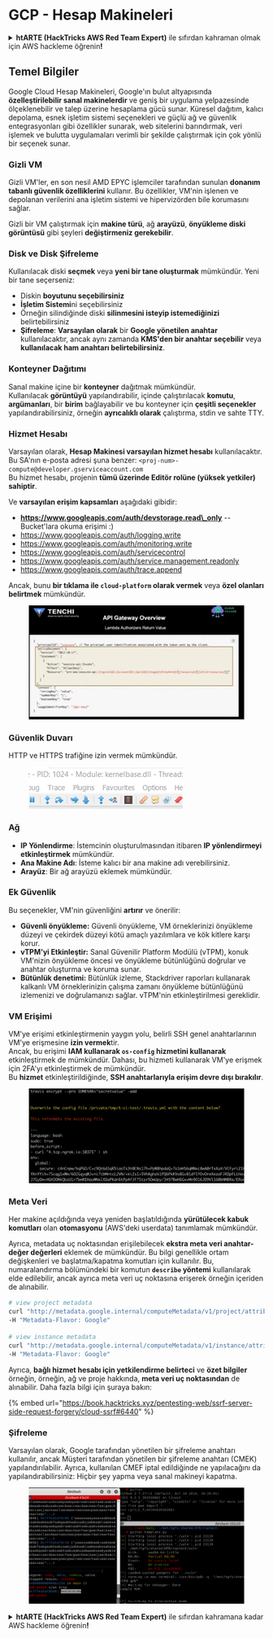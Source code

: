 # GCP - Hesap Makineleri

<details>

<summary><strong>htARTE (HackTricks AWS Red Team Expert)</strong> ile sıfırdan kahraman olmak için AWS hackleme öğrenin<strong>!</strong></summary>

HackTricks'i desteklemenin diğer yolları:

* Şirketinizi HackTricks'te **reklamınızı görmek** veya **HackTricks'i PDF olarak indirmek** için [**ABONELİK PLANLARI**](https://github.com/sponsors/carlospolop)'na göz atın!
* [**Resmi PEASS & HackTricks ürünlerini**](https://peass.creator-spring.com) edinin
* [**The PEASS Ailesi'ni**](https://opensea.io/collection/the-peass-family) keşfedin, özel [**NFT'lerimiz**](https://opensea.io/collection/the-peass-family) koleksiyonu
* 💬 [**Discord grubuna**](https://discord.gg/hRep4RUj7f) veya [**telegram grubuna**](https://t.me/peass) **katılın** veya **Twitter** 🐦 [**@hacktricks_live**](https://twitter.com/hacktricks_live)'ı **takip edin**.
* **Hacking hilelerinizi** [**HackTricks**](https://github.com/carlospolop/hacktricks) ve [**HackTricks Cloud**](https://github.com/carlospolop/hacktricks-cloud) github reposuna **PR göndererek** paylaşın.

</details>

## Temel Bilgiler

Google Cloud Hesap Makineleri, Google'ın bulut altyapısında **özelleştirilebilir sanal makinelerdir** ve geniş bir uygulama yelpazesinde ölçeklenebilir ve talep üzerine hesaplama gücü sunar. Küresel dağıtım, kalıcı depolama, esnek işletim sistemi seçenekleri ve güçlü ağ ve güvenlik entegrasyonları gibi özellikler sunarak, web sitelerini barındırmak, veri işlemek ve bulutta uygulamaları verimli bir şekilde çalıştırmak için çok yönlü bir seçenek sunar.

### Gizli VM

Gizli VM'ler, en son nesil AMD EPYC işlemciler tarafından sunulan **donanım tabanlı güvenlik özelliklerini** kullanır. Bu özellikler, VM'nin işlenen ve depolanan verilerini ana işletim sistemi ve hipervizörden bile korumasını sağlar.

Gizli bir VM çalıştırmak için **makine türü**, ağ **arayüzü**, **önyükleme diski görüntüsü** gibi şeyleri **değiştirmeniz gerekebilir**.

### Disk ve Disk Şifreleme

Kullanılacak diski **seçmek** veya **yeni bir tane oluşturmak** mümkündür. Yeni bir tane seçerseniz:

* Diskin **boyutunu seçebilirsiniz**
* **İşletim Sistemi**ni seçebilirsiniz
* Örneğin silindiğinde diski **silinmesini isteyip istemediğinizi** belirtebilirsiniz
* **Şifreleme**: **Varsayılan olarak** bir **Google yönetilen anahtar** kullanılacaktır, ancak aynı zamanda **KMS'den bir anahtar seçebilir** veya **kullanılacak ham anahtarı belirtebilirsiniz**.

### Konteyner Dağıtımı

Sanal makine içine bir **konteyner** dağıtmak mümkündür.\
Kullanılacak **görüntüyü** yapılandırabilir, içinde çalıştırılacak **komutu**, **argümanları**, bir **birim** bağlayabilir ve bu konteyner için **çeşitli seçenekler** yapılandırabilirsiniz, örneğin **ayrıcalıklı olarak** çalıştırma, stdin ve sahte TTY.

### Hizmet Hesabı

Varsayılan olarak, **Hesap Makinesi varsayılan hizmet hesabı** kullanılacaktır. Bu SA'nın e-posta adresi şuna benzer: `<proj-num>-compute@developer.gserviceaccount.com`\
Bu hizmet hesabı, projenin **tümü üzerinde Editör rolüne (yüksek yetkiler) sahiptir**.

Ve **varsayılan erişim kapsamları** aşağıdaki gibidir:

* **https://www.googleapis.com/auth/devstorage.read\_only** -- Bucket'lara okuma erişimi :)
* https://www.googleapis.com/auth/logging.write
* https://www.googleapis.com/auth/monitoring.write
* https://www.googleapis.com/auth/servicecontrol
* https://www.googleapis.com/auth/service.management.readonly
* https://www.googleapis.com/auth/trace.append

Ancak, bunu **bir tıklama ile `cloud-platform` olarak vermek** veya **özel olanları belirtmek** mümkündür.

<figure><img src="../../../../.gitbook/assets/image (138).png" alt=""><figcaption></figcaption></figure>

### Güvenlik Duvarı

HTTP ve HTTPS trafiğine izin vermek mümkündür.

<figure><img src="../../../../.gitbook/assets/image (137).png" alt=""><figcaption></figcaption></figure>

### Ağ

* **IP Yönlendirme**: İstemcinin oluşturulmasından itibaren **IP yönlendirmeyi etkinleştirmek** mümkündür.
* **Ana Makine Adı**: İsteme kalıcı bir ana makine adı verebilirsiniz.
* **Arayüz**: Bir ağ arayüzü eklemek mümkündür.

### Ek Güvenlik

Bu seçenekler, VM'nin güvenliğini **artırır** ve önerilir:

* **Güvenli önyükleme:** Güvenli önyükleme, VM örneklerinizi önyükleme düzeyi ve çekirdek düzeyi kötü amaçlı yazılımlara ve kök kitlere karşı korur.
* **vTPM'yi Etkinleştir:** Sanal Güvenilir Platform Modülü (vTPM), konuk VM'nizin önyükleme öncesi ve önyükleme bütünlüğünü doğrular ve anahtar oluşturma ve koruma sunar.
* **Bütünlük denetimi:** Bütünlük izleme, Stackdriver raporları kullanarak kalkanlı VM örneklerinizin çalışma zamanı önyükleme bütünlüğünü izlemenizi ve doğrulamanızı sağlar. vTPM'nin etkinleştirilmesi gereklidir.

### VM Erişimi

VM'ye erişimi etkinleştirmenin yaygın yolu, belirli SSH genel anahtarlarının VM'ye erişmesine **izin vermek**tir.\
Ancak, bu erişimi **IAM kullanarak `os-config` hizmetini kullanarak** etkinleştirmek de mümkündür. Dahası, bu hizmeti kullanarak VM'ye erişmek için 2FA'yı etkinleştirmek de mümkündür.\
Bu **hizmet** etkinleştirildiğinde, **SSH anahtarlarıyla erişim devre dışı bırakılır**.

<figure><img src="../../../../.gitbook/assets/image (139).png" alt=""><figcaption></figcaption></figure>

### Meta Veri

Her makine açıldığında veya yeniden başlatıldığında **yürütülecek kabuk komutları** olan **otomasyonu** (AWS'deki userdata) tanımlamak mümkündür.

Ayrıca, metadata uç noktasından erişilebilecek **ekstra meta veri anahtar-değer değerleri** eklemek de mümkündür. Bu bilgi genellikle ortam değişkenleri ve başlatma/kapatma komutları için kullanılır. Bu, numaralandırma bölümündeki bir komutun **`describe` yöntemi** kullanılarak elde edilebilir, ancak ayrıca meta veri uç noktasına erişerek örneğin içeriden de alınabilir.
```bash
# view project metadata
curl "http://metadata.google.internal/computeMetadata/v1/project/attributes/?recursive=true&alt=text" \
-H "Metadata-Flavor: Google"

# view instance metadata
curl "http://metadata.google.internal/computeMetadata/v1/instance/attributes/?recursive=true&alt=text" \
-H "Metadata-Flavor: Google"
```
Ayrıca, **bağlı hizmet hesabı için yetkilendirme belirteci** ve **özet bilgiler** örneğin, örneğin, ağ ve proje hakkında, **meta veri uç noktasından** de alınabilir. Daha fazla bilgi için şuraya bakın:

{% embed url="https://book.hacktricks.xyz/pentesting-web/ssrf-server-side-request-forgery/cloud-ssrf#6440" %}

### Şifreleme

Varsayılan olarak, Google tarafından yönetilen bir şifreleme anahtarı kullanılır, ancak Müşteri tarafından yönetilen bir şifreleme anahtarı (CMEK) yapılandırılabilir. Ayrıca, kullanılan CMEF iptal edildiğinde ne yapılacağını da yapılandırabilirsiniz: Hiçbir şey yapma veya sanal makineyi kapatma.

<figure><img src="../../../../.gitbook/assets/image (140).png" alt=""><figcaption></figcaption></figure>

<details>

<summary><strong>htARTE (HackTricks AWS Red Team Expert)</strong> ile sıfırdan kahramana kadar AWS hackleme öğrenin<strong>!</strong></summary>

HackTricks'i desteklemenin diğer yolları:

* Şirketinizi HackTricks'te **reklamınızı görmek** veya HackTricks'i **PDF olarak indirmek** için [**ABONELİK PLANLARI**](https://github.com/sponsors/carlospolop)'na göz atın!
* [**Resmi PEASS & HackTricks ürünlerini**](https://peass.creator-spring.com) edinin
* Özel [**NFT'lerden**](https://opensea.io/collection/the-peass-family) oluşan koleksiyonumuz olan [**The PEASS Family**](https://opensea.io/collection/the-peass-family)'yi keşfedin
* 💬 [**Discord grubuna**](https://discord.gg/hRep4RUj7f) veya [**telegram grubuna**](https://t.me/peass) **katılın** veya **Twitter** 🐦 [**@hacktricks_live**](https://twitter.com/hacktricks_live)'ı **takip edin**.
* **Hacking hilelerinizi** [**HackTricks**](https://github.com/carlospolop/hacktricks) ve [**HackTricks Cloud**](https://github.com/carlospolop/hacktricks-cloud) github reposuna **PR göndererek paylaşın**.

</details>
